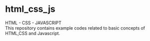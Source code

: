 # html_css_js
HTML - CSS - JAVASCRIPT
<BR>
This repository contains example codes related to basic concepts of HTML,CSS and Javascript.
